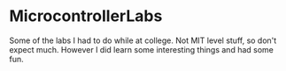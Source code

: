 # MicrocontrollerLabs
Some of the labs I had to do while at college. Not MIT level stuff, so don't expect much. However I did learn some interesting things and had some fun.
